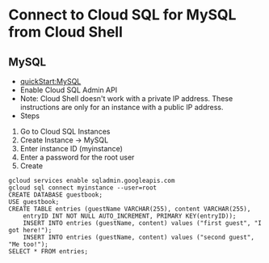 # Connect to Cloud SQL for MySQL from Cloud Shell

## MySQL

- [quickStart:MySQL](https://cloud.google.com/sql/docs/mysql/connect-instance-cloud-shell)
- Enable Cloud SQL Admin API
- Note: Cloud Shell doesn't work with a private IP address. These instructions are only for an instance with a public IP address.
- Steps

1. Go to Cloud SQL Instances
2. Create Instance -> MySQL
3. Enter instance ID (myinstance)
4. Enter a password for the root user
5. Create

```
gcloud services enable sqladmin.googleapis.com
gcloud sql connect myinstance --user=root
CREATE DATABASE guestbook;
USE guestbook;
CREATE TABLE entries (guestName VARCHAR(255), content VARCHAR(255),
    entryID INT NOT NULL AUTO_INCREMENT, PRIMARY KEY(entryID));
    INSERT INTO entries (guestName, content) values ("first guest", "I got here!");
    INSERT INTO entries (guestName, content) values ("second guest", "Me too!");
SELECT * FROM entries;
```
